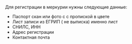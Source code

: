 Для регистрации в меркурии нужны следующие данные:
 
- Паспорт скан или фото c с пропиской в цвете 
- Лист записи из ЕГРИП ( не выписка) именно лист 
- СНИЛС, ИНН
- Адрес регистрации
- Контактная почта
